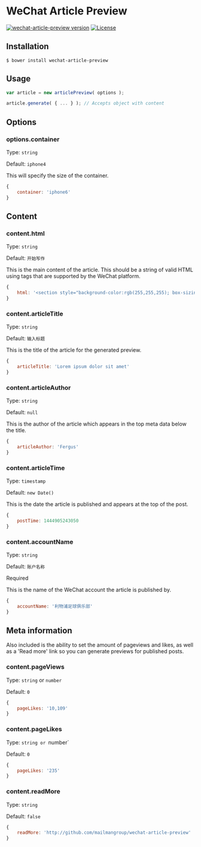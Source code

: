# WeChat Article Preview
[![wechat-article-preview version](https://img.shields.io/badge/wechat--article--preview-v1.0.8-brightgreen.svg)](https://github.com/mailmangroup/wechat-article-preview/) [![License](http://img.shields.io/badge/License-MIT-blue.svg)](http://opensource.org/licenses/MIT)


## Installation

```
$ bower install wechat-article-preview
```


## Usage

```javascript
var article = new articlePreview( options );

article.generate( { ... } ); // Accepts object with content
```

## Options

### options.container

Type: `string`

Default: `iphone4`

This will specify the size of the container.

```javascript
{
    container: 'iphone6'
}
```

## Content

### content.html

Type: `string`

Default: `开始写作`

This is the main content of the article. This should be a string of valid HTML using tags that are supported by the WeChat platform.

```javascript
{
    html: '<section style="background-color:rgb(255,255,255); box-sizing: border-box;">Post content</section>'
}
```

### content.articleTitle

Type: `string`

Default: `输入标题`

This is the title of the article for the generated preview.

```javascript
{
    articleTitle: 'Lorem ipsum dolor sit amet'
}
```

### content.articleAuthor

Type: `string`

Default: `null`

This is the author of the article which appears in the top meta data below the title.

```javascript
{
    articleAuthor: 'Fergus'
}
```

### content.articleTime

Type: `timestamp`

Default: `new Date()`

This is the date the article is published and appears at the top of the post.

```javascript
{
    postTime: 1444905243050
}
```

### content.accountName

Type: `string`

Default: `账户名称`

Required

This is the name of the WeChat account the article is published by.

```javascript
{
    accountName: '利物浦足球俱乐部'
}
```

## Meta information

Also included is the ability to set the amount of pageviews and likes, as well as a 'Read more' link so you can generate previews for published posts.

### content.pageViews

Type: `string` or `number`

Default: `0`

```javascript
{
    pageLikes: '10,109'
}
```

### content.pageLikes

Type: `string or `number`

Default: `0`

```javascript
{
    pageLikes: '235'
}
```

### content.readMore

Type: `string`

Default: `false`

```javascript
{
    readMore: 'http://github.com/mailmangroup/wechat-article-preview'
}
```
